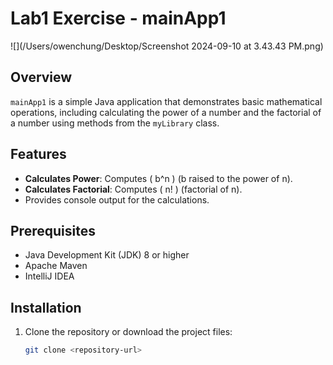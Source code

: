 # Lab1 Exercise - mainApp1
![](/Users/owenchung/Desktop/Screenshot 2024-09-10 at 3.43.43 PM.png)
## Overview
`mainApp1` is a simple Java application that demonstrates basic mathematical operations, including calculating the power of a number and the factorial of a number using methods from the `myLibrary` class.

## Features
- **Calculates Power**: Computes \( b^n \) (b raised to the power of n).
- **Calculates Factorial**: Computes \( n! \) (factorial of n).
- Provides console output for the calculations.

## Prerequisites
- Java Development Kit (JDK) 8 or higher
- Apache Maven
- IntelliJ IDEA
## Installation
1. Clone the repository or download the project files:
   ```bash
   git clone <repository-url>